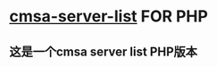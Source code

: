 # [cmsa-server-list](https://github.com/Cuberite-Minecraft-Server-Alliance/cmsa-server-list) FOR PHP

## 这是一个cmsa server list PHP版本
